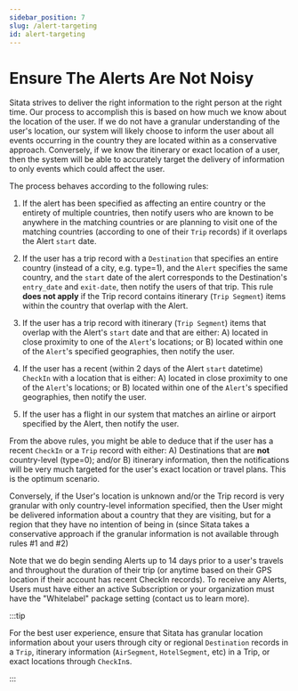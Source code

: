 ```yaml
---
sidebar_position: 7
slug: /alert-targeting
id: alert-targeting
---
```


# Ensure The Alerts Are Not Noisy

Sitata strives to deliver the right information to the right person at the right time. Our process to accomplish this is based on how much we know about the location of the user. If we do not have a granular understanding of the user's location, our system will likely choose to inform the user about all events occurring in the country they are located within as a conservative approach. Conversely, if we know the itinerary or exact location of a user, then the system will be able to accurately target the delivery of information to only events which could affect the user.

The process behaves according to the following rules:


1. If the alert has been specified as affecting an entire country or the entirety of multiple countries, then notify users who are known to be anywhere in the matching countries or are planning to visit one of the matching countries (according to one of their `Trip` records) if it overlaps the Alert `start` date.

2. If the user has a trip record with a `Destination` that specifies an entire country (instead of a city, e.g. type=1), and the `Alert` specifies the same country, and the `start` date of the alert corresponds to the Destination's `entry_date` and `exit-date`, then notify the users of that trip. This rule **does not apply** if the Trip record contains itinerary (`Trip Segment`) items within the country that overlap with the Alert.

3. If the user has a trip record with itinerary (`Trip Segment`) items that overlap with the Alert's `start` date and that are either: A) located in close proximity to one of the `Alert`'s locations; or B) located within one of the `Alert`'s specified geographies, then notify the user.

4. If the user has a recent (within 2 days of the Alert `start` datetime) `CheckIn` with a location that is either: A) located in close proximity to one of the `Alert`'s locations; or B) located within one of the `Alert`'s specified geographies, then notify the user.

5. If the user has a flight in our system that matches an airline or airport specified by the Alert, then notify the user.

From the above rules, you might be able to deduce that if the user has a recent `CheckIn` or a `Trip` record with either: A) Destinations that are **not** country-level (type=0); and/or B) itinerary information, then the notifications will be very much targeted for the user's exact location or travel plans. This is the optimum scenario.

Conversely, if the User's location is unknown and/or the Trip record is very granular with only country-level information specified, then the User might be delivered information about a country that they are visiting, but for a region that they have no intention of being in (since Sitata takes a conservative approach if the granular information is not available through rules #1 and #2)

Note that we do begin sending Alerts up to 14 days prior to a user's travels and throughout the duration of their trip (or anytime based on their GPS location if their account has recent CheckIn records). To receive any Alerts, Users must have either an active Subscription or your organization must have the "Whitelabel" package setting (contact us to learn more).

:::tip

For the best user experience, ensure that Sitata has granular location information about your users through city or regional `Destination` records in a `Trip`, itinerary information (`AirSegment`, `HotelSegment`, etc) in a Trip, or exact locations through `CheckIn`s.

:::